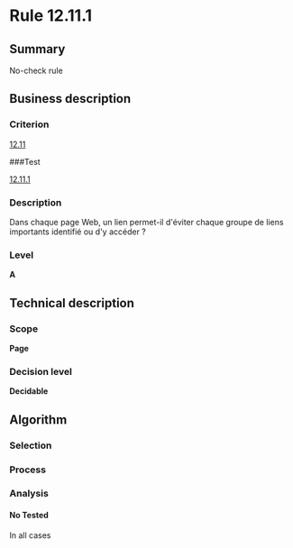 # Rule 12.11.1

## Summary

No-check rule

## Business description

### Criterion

[12.11](http://references.modernisation.gouv.fr/sites/default/files/RGAA3_RC2-1/referentiel_technique.htm#crit-12-11)

###Test

[12.11.1](http://references.modernisation.gouv.fr/sites/default/files/RGAA3_RC2-1/referentiel_technique.htm#test-12-11-1)

### Description

Dans chaque page Web, un lien permet-il d'&eacute;viter chaque groupe de liens importants identifi&eacute; ou d'y acc&eacute;der ?

### Level

**A**

## Technical description

### Scope

**Page**

### Decision level

**Decidable**

## Algorithm

### Selection

### Process

### Analysis

#### No Tested 

In all cases
